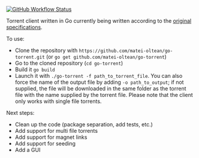 [![GitHub Workflow Status](https://img.shields.io/github/workflow/status/matei-oltean/go-torrent/Go)](https://github.com/matei-oltean/go-torrent/actions?query=workflow%3AGo)

Torrent client written in Go currently being written according to the [original specifications](https://www.bittorrent.org/beps/bep_0003.html).

To use:
* Clone the repository with `https://github.com/matei-oltean/go-torrent.git` (or `go get github.com/matei-oltean/go-torrent`)
* Go to the cloned repository (`cd go-torrent`)
* Build it `go build`
* Launch it with `./go-torrent -f path_to_torrent_file`. You can also force the name of the output file by adding `-o path_to_output`; if not supplied, the file will be downloaded in the same folder as the torrent file with the name supplied by the torrent file. Please note that the client only works with single file torrents.

Next steps:
* Clean up the code (package separation, add tests, etc.)
* Add support for multi file torrents
* Add support for magnet links
* Add support for seeding
* Add a GUI
